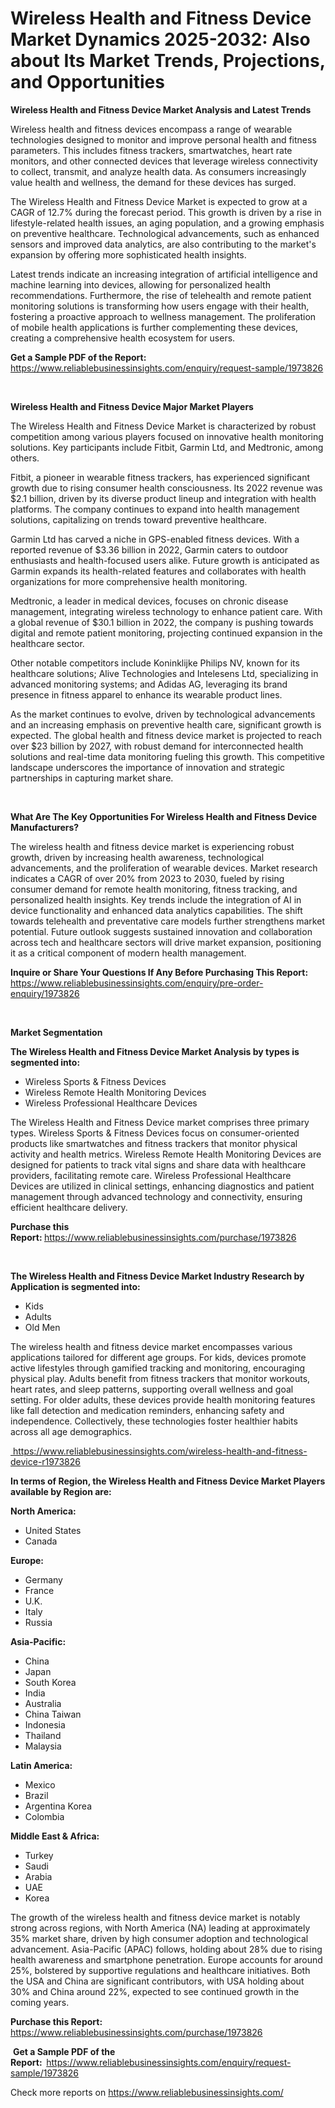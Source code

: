 <p><h1>Wireless Health and Fitness Device Market Dynamics 2025-2032: Also about Its Market Trends, Projections, and Opportunities</h1></p><p><strong>Wireless Health and Fitness Device Market Analysis and Latest Trends</strong></p>
<p><p>Wireless health and fitness devices encompass a range of wearable technologies designed to monitor and improve personal health and fitness parameters. This includes fitness trackers, smartwatches, heart rate monitors, and other connected devices that leverage wireless connectivity to collect, transmit, and analyze health data. As consumers increasingly value health and wellness, the demand for these devices has surged.</p><p>The Wireless Health and Fitness Device Market is expected to grow at a CAGR of 12.7% during the forecast period. This growth is driven by a rise in lifestyle-related health issues, an aging population, and a growing emphasis on preventive healthcare. Technological advancements, such as enhanced sensors and improved data analytics, are also contributing to the market's expansion by offering more sophisticated health insights.</p><p>Latest trends indicate an increasing integration of artificial intelligence and machine learning into devices, allowing for personalized health recommendations. Furthermore, the rise of telehealth and remote patient monitoring solutions is transforming how users engage with their health, fostering a proactive approach to wellness management. The proliferation of mobile health applications is further complementing these devices, creating a comprehensive health ecosystem for users.</p></p>
<p><strong>Get a Sample PDF of the Report:&nbsp;</strong> <a href="https://www.reliablebusinessinsights.com/enquiry/request-sample/1973826?utm_campaign=2214&utm_medium=2&utm_source=Github&utm_content=ia&utm_term=10022025&utm_id=wireless-health-and-fitness-device">https://www.reliablebusinessinsights.com/enquiry/request-sample/1973826</a></p>
<p>&nbsp;</p>
<p><strong>Wireless Health and Fitness Device Major Market Players</strong></p>
<p><p>The Wireless Health and Fitness Device Market is characterized by robust competition among various players focused on innovative health monitoring solutions. Key participants include Fitbit, Garmin Ltd, and Medtronic, among others. </p><p>Fitbit, a pioneer in wearable fitness trackers, has experienced significant growth due to rising consumer health consciousness. Its 2022 revenue was $2.1 billion, driven by its diverse product lineup and integration with health platforms. The company continues to expand into health management solutions, capitalizing on trends toward preventive healthcare.</p><p>Garmin Ltd has carved a niche in GPS-enabled fitness devices. With a reported revenue of $3.36 billion in 2022, Garmin caters to outdoor enthusiasts and health-focused users alike. Future growth is anticipated as Garmin expands its health-related features and collaborates with health organizations for more comprehensive health monitoring.</p><p>Medtronic, a leader in medical devices, focuses on chronic disease management, integrating wireless technology to enhance patient care. With a global revenue of $30.1 billion in 2022, the company is pushing towards digital and remote patient monitoring, projecting continued expansion in the healthcare sector.</p><p>Other notable competitors include Koninklijke Philips NV, known for its healthcare solutions; Alive Technologies and Intelesens Ltd, specializing in advanced monitoring systems; and Adidas AG, leveraging its brand presence in fitness apparel to enhance its wearable product lines.</p><p>As the market continues to evolve, driven by technological advancements and an increasing emphasis on preventive health care, significant growth is expected. The global health and fitness device market is projected to reach over $23 billion by 2027, with robust demand for interconnected health solutions and real-time data monitoring fueling this growth. This competitive landscape underscores the importance of innovation and strategic partnerships in capturing market share.</p></p>
<p>&nbsp;</p>
<p><strong>What Are The Key Opportunities For Wireless Health and Fitness Device Manufacturers?</strong></p>
<p><p>The wireless health and fitness device market is experiencing robust growth, driven by increasing health awareness, technological advancements, and the proliferation of wearable devices. Market research indicates a CAGR of over 20% from 2023 to 2030, fueled by rising consumer demand for remote health monitoring, fitness tracking, and personalized health insights. Key trends include the integration of AI in device functionality and enhanced data analytics capabilities. The shift towards telehealth and preventative care models further strengthens market potential. Future outlook suggests sustained innovation and collaboration across tech and healthcare sectors will drive market expansion, positioning it as a critical component of modern health management.</p></p>
<p><strong>Inquire or Share Your Questions If Any Before Purchasing This Report:</strong> <a href="https://www.reliablebusinessinsights.com/enquiry/pre-order-enquiry/1973826?utm_campaign=2214&utm_medium=2&utm_source=Github&utm_content=ia&utm_term=10022025&utm_id=wireless-health-and-fitness-device">https://www.reliablebusinessinsights.com/enquiry/pre-order-enquiry/1973826</a></p>
<p>&nbsp;</p>
<p><strong>Market Segmentation</strong></p>
<p><strong>The Wireless Health and Fitness Device Market Analysis by types is segmented into:</strong></p>
<p><ul><li>Wireless Sports & Fitness Devices</li><li>Wireless Remote Health Monitoring Devices</li><li>Wireless Professional Healthcare Devices</li></ul></p>
<p><p>The Wireless Health and Fitness Device market comprises three primary types. Wireless Sports & Fitness Devices focus on consumer-oriented products like smartwatches and fitness trackers that monitor physical activity and health metrics. Wireless Remote Health Monitoring Devices are designed for patients to track vital signs and share data with healthcare providers, facilitating remote care. Wireless Professional Healthcare Devices are utilized in clinical settings, enhancing diagnostics and patient management through advanced technology and connectivity, ensuring efficient healthcare delivery.</p></p>
<p><strong>Purchase this Report:&nbsp;</strong><a href="https://www.reliablebusinessinsights.com/purchase/1973826?utm_campaign=2214&utm_medium=2&utm_source=Github&utm_content=ia&utm_term=10022025&utm_id=wireless-health-and-fitness-device">https://www.reliablebusinessinsights.com/purchase/1973826</a></p>
<p>&nbsp;</p>
<p><strong>The Wireless Health and Fitness Device Market Industry Research by Application is segmented into:</strong></p>
<p><ul><li>Kids</li><li>Adults</li><li>Old Men</li></ul></p>
<p><p>The wireless health and fitness device market encompasses various applications tailored for different age groups. For kids, devices promote active lifestyles through gamified tracking and monitoring, encouraging physical play. Adults benefit from fitness trackers that monitor workouts, heart rates, and sleep patterns, supporting overall wellness and goal setting. For older adults, these devices provide health monitoring features like fall detection and medication reminders, enhancing safety and independence. Collectively, these technologies foster healthier habits across all age demographics.</p></p>
<p><a href="https://www.reliablebusinessinsights.com/wireless-health-and-fitness-device-r1973826?utm_campaign=2214&utm_medium=2&utm_source=Github&utm_content=ia&utm_term=10022025&utm_id=wireless-health-and-fitness-device">&nbsp;https://www.reliablebusinessinsights.com/wireless-health-and-fitness-device-r1973826</a></p>
<p><strong>In terms of Region, the Wireless Health and Fitness Device Market Players available by Region are:</strong></p>
<p>
    <p> <strong> North America: </strong>
        <ul>
            <li>United States</li>
            <li>Canada</li>
        </ul>
        </p> 
    <p> <strong> Europe: </strong>
        <ul>
            <li>Germany</li>
            <li>France</li>
            <li>U.K.</li>
            <li>Italy</li>
            <li>Russia</li>
        </ul>
        </p> 
    <p> <strong> Asia-Pacific: </strong>
        <ul>
            <li>China</li>
            <li>Japan</li>
            <li>South Korea</li>
            <li>India</li>
            <li>Australia</li>
            <li>China Taiwan</li>
            <li>Indonesia</li>
            <li>Thailand</li>
            <li>Malaysia</li>
        </ul>
        </p> 
    <p> <strong> Latin America: </strong>
        <ul>
            <li>Mexico</li>
            <li>Brazil</li>
            <li>Argentina Korea</li>
            <li>Colombia</li>
        </ul>
        </p> 
    <p> <strong> Middle East & Africa: </strong>
        <ul>
            <li>Turkey</li>
            <li>Saudi</li>
            <li>Arabia</li>
            <li>UAE</li>
            <li>Korea</li>
        </ul>
    </p>
    </p>
<p><p>The growth of the wireless health and fitness device market is notably strong across regions, with North America (NA) leading at approximately 35% market share, driven by high consumer adoption and technological advancement. Asia-Pacific (APAC) follows, holding about 28% due to rising health awareness and smartphone penetration. Europe accounts for around 25%, bolstered by supportive regulations and healthcare initiatives. Both the USA and China are significant contributors, with USA holding about 30% and China around 22%, expected to see continued growth in the coming years.</p></p>
<p><strong>Purchase this Report: </strong><a href="https://www.reliablebusinessinsights.com/purchase/1973826?utm_campaign=2214&utm_medium=2&utm_source=Github&utm_content=ia&utm_term=10022025&utm_id=wireless-health-and-fitness-device">https://www.reliablebusinessinsights.com/purchase/1973826</a></p>
<p>&nbsp;<strong>Get a Sample PDF of the Report:&nbsp;&nbsp;</strong><a href="https://www.reliablebusinessinsights.com/enquiry/request-sample/1973826?utm_campaign=2214&utm_medium=2&utm_source=Github&utm_content=ia&utm_term=10022025&utm_id=wireless-health-and-fitness-device">https://www.reliablebusinessinsights.com/enquiry/request-sample/1973826</a></p>
<p><strong></strong></p>
<p>Check more reports on <a href="https://www.reliablebusinessinsights.com/?utm_campaign=2214&utm_medium=2&utm_source=Github&utm_content=ia&utm_term=10022025&utm_id=wireless-health-and-fitness-device">https://www.reliablebusinessinsights.com/</a></p>